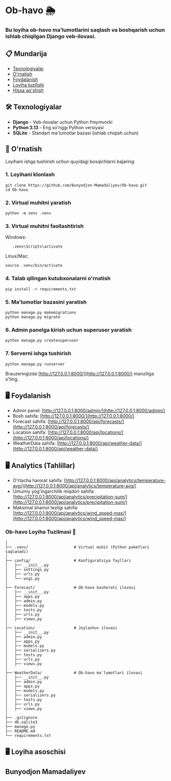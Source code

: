 # Ob-havo 🌦️

### Bu loyiha ob-havo ma'lumotlarini saqlash va boshqarish uchun ishlab chiqilgan Django veb-ilovasi.

## 📋 Mundarija

- [Texnologiyalar](#texnologiyalar)
- [O'rnatish](#ornatish)
- [Foydalanish](#foydalanish)
- [Loyiha tuzilishi](#loyiha-tuzilishi)
- [Hissa qo'shish](#hissa-qoshish)


## 🛠️ Texnologiyalar

- **Django** - Veb-ilovalar uchun Python freymvorki
- **Python 3.13** - Eng so'nggi Python versiyasi
- **SQLite** - Standart ma'lumotlar bazasi (ishlab chiqish uchun)


## 🚀 O'rnatish

Loyihani ishga tushirish uchun quyidagi bosqichlarni bajaring:

### 1. Loyihani klonlash

```shellscript
git clone https://github.com/Bunyodjon-Mamadaliyev/Ob-havo.git
cd Ob-havo
```

### 2. Virtual muhitni yaratish

```shellscript
python -m venv .venv
```

### 3. Virtual muhitni faollashtirish
Windows:
```shellscript
   .venv\Scripts\activate
```
Linux/Mac:
```shellscript
source .venv/bin/activate
```

### 4. Talab qilingan kutubxonalarni o'rnatish

```shellscript
pip install -r requirements.txt
```

### 5. Ma'lumotlar bazasini yaratish

```shellscript
python manage.py makemigrations
python manage.py migrate
```

### 6. Admin panelga kirish uchun superuser yaratish

```shellscript
python manage.py createsuperuser
```

### 7. Serverni ishga tushirish

```shellscript
python manage.py runserver
```

Brauzeringizda [http://127.0.0.1:8000/](http://127.0.0.1:8000/) manziliga o'ting.

## 🖥️ Foydalanish

- Admin panel: [http://127.0.0.1:8000/admin/](http://127.0.0.1:8000/admin/)
- Bosh sahifa: [http://127.0.0.1:8000/](http://127.0.0.1:8000/)
- Forecast sahifa: [http://127.0.0.1:8000/api/forecasts/](http://127.0.0.1:8000/api/forecasts/)
- Location sahifa: [http://127.0.0.1:8000/api/locations/](http://127.0.0.1:8000/api/locations/)
- WeatherData sahifa: [http://127.0.0.1:8000/api/weather-data/](http://127.0.0.1:8000/api/weather-data/)

## 🖥️ Analytics (Tahlillar)

- O'rtacha harorat sahifa: [http://127.0.0.1:8000/api/analytics/temperature-avg/](http://127.0.0.1:8000/api/analytics/temperature-avg/)
- Umumiy yog'ingarchilik miqdori sahifa: [http://127.0.0.1:8000/api/analytics/precipitation-sum/](http://127.0.0.1:8000/api/analytics/precipitation-sum/)
- Maksimal shamol tezligi sahifa: [http://127.0.0.1:8000/api/analytics/wind_speed-max/](http://127.0.0.1:8000/api/analytics/wind_speed-max/)

### Ob-havo Loyiha Tuzilmasi 📁

```plaintextOb-havo/                      # Loyiha asosiy papkasi
│
├── .venv/                    # Virtual muhit (Python paketlari saqlanadi)
│
├── config/                   # Konfiguratsiya fayllari
│   ├── __init__.py
│   ├── settings.py           
│   ├── urls.py               
│   └── wsgi.py               
│
├── Forecast/                 # Ob-havo bashorati ilovasi
│   ├── __init__.py
│   ├── apps.py               
│   ├── admin.py              
│   ├── models.py             
│   ├── tests.py              
│   ├── urls.py              
│   ├── views.py              
│
├── Location/                 # Joylashuv ilovasi
│   ├── __init__.py
│   ├── admin.py
│   ├── apps.py
│   ├── models.py
│   ├── serializers.py
│   ├── tests.py
│   ├── urls.py
│   ├── views.py
│
├── WeatherData/              # Ob-havo ma'lumotlari ilovasi
│   ├── __init__.py
│   ├── admin.py
│   ├── apps.py
│   ├── models.py
│   ├── serializers.py
│   ├── tests.py
│   ├── urls.py
│   ├── views.py
│
├── .gitignore                
├── db.sqlite3                
├── manage.py                 
├── README.md                
└── requirements.txt          
```

## 🖥️ Loyiha asoschisi
## Bunyodjon Mamadaliyev